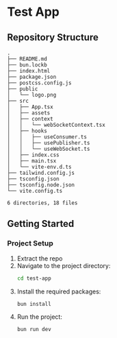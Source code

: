 # Test App

## Repository Structure

```
.
├── README.md
├── bun.lockb
├── index.html
├── package.json
├── postcss.config.js
├── public
│   └── logo.png
├── src
│   ├── App.tsx
│   ├── assets
│   ├── context
│   │   └── webSocketContext.tsx
│   ├── hooks
│   │   ├── useConsumer.ts
│   │   ├── usePublisher.ts
│   │   └── useWebSocket.ts
│   ├── index.css
│   ├── main.tsx
│   └── vite-env.d.ts
├── tailwind.config.js
├── tsconfig.json
├── tsconfig.node.json
└── vite.config.ts

6 directories, 18 files
```

## Getting Started

### Project Setup

1. Extract the repo
2. Navigate to the project directory:
   ```sh
   cd test-app
   ```
3. Install the required packages:
   ```sh
   bun install
   ```
4. Run the project:
   ```sh
   bun run dev
   ```
